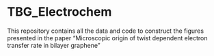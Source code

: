 # TBG_Electrochem
This repository contains all the data and code to construct the figures presented in the paper “Microscopic origin of twist dependent electron transfer rate in bilayer graphene”
